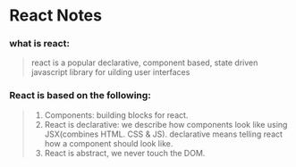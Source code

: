 # React Notes

### what is react:
> react is a popular declarative, component based, state driven javascript library for uilding user interfaces

### React is based on the following:
> 1. Components: building blocks for react.<br />
> 2. React is declarative: we describe how components look like using JSX(combines HTML. CSS & JS). declarative means telling react how a component should look like.
> 3. React is abstract, we never touch the DOM.
